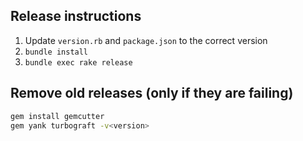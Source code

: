 ## Release instructions

1. Update `version.rb` and `package.json` to the correct version
2. `bundle install`
3. `bundle exec rake release`

## Remove old releases (only if they are failing)

```bash
gem install gemcutter
gem yank turbograft -v<version>
```

